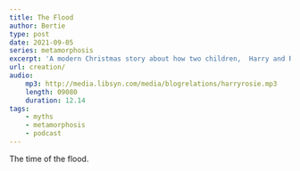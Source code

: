 ```yaml
---
title: The Flood
author: Bertie
type: post
date: 2021-09-05
series: metamorphosis
excerpt: 'A modern Christmas story about how two children,  Harry and Rosie tricked Santa'
url: creation/
audio:
    mp3: http://media.libsyn.com/media/blogrelations/harryrosie.mp3
    length: 09080
    duration: 12.14
tags: 
    - myths
    - metamorphosis
    - podcast
---
```


The time of the flood.
